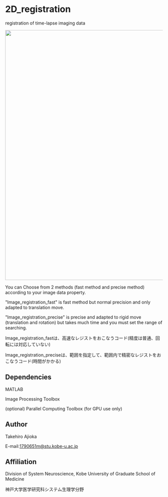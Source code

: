 # 2D_registration
registration of time-lapse imaging data

<img src="doc/demo.gif" width="800" align="below">


You can Choose from 2 methods (fast method and precise method) according to your image data property.

"Image_registration_fast" is fast method but normal precision and only adapted to translation move.

"Image_registration_precise" is precise and adapted to rigid move (translation and rotation) but takes much time and you must set the range of searching.

Image_registration_fastは、高速なレジストをおこなうコード(精度は普通、回転には対応していない)

Image_registration_preciseは、範囲を指定して、範囲内で精密なレジストをおこなうコード(時間がかかる)


## Dependencies
MATLAB

Image Processing Toolbox

(optional) Parallel Computing Toolbox (for GPU use only)


## Author
Takehiro Ajioka 

E-mail:1790651m@stu.kobe-u.ac.jp

## Affiliation

Division of System Neuroscience, Kobe University of Graduate School of Medicine

神戸大学医学研究科システム生理学分野
